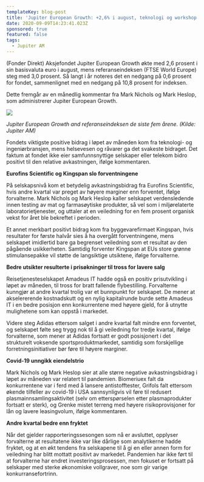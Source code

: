 ```yaml
---
templateKey: blog-post
title: 'Jupiter European Growth: +2,6% i august, teknologi og workshop på topp'
date: 2020-09-09T14:23:41.023Z
sponsored: true
featured: false
tags:
  - Jupiter AM
---
```

(Fonder Direkt) Aksjefondet Jupiter European Growth økte med 2,6 prosent i sin basisvaluta euro i august, mens referanseindeksen (FTSE World Europe) steg med 3,0 prosent. Så langt i år noteres det en nedgang på 0,6 prosent for fondet, sammenlignet med en nedgang på 10,8 prosent for indeksen.



Dette fremgår av en månedlig kommentar fra Mark Nichols og Mark Heslop, som administrerer Jupiter European Growth.

![](/img/european.png)

_Jupiter European Growth and referanseindeksen de siste fem årene. (Kilde: Jupiter AM)_



Fondets viktigste positive bidrag i løpet av måneden kom fra teknologi- og ingeniørbransjen, mens helsevesen og råvarer ga det svakeste bidraget. Det faktum at fondet ikke eier samfunnsnyttige selskaper eller telekom bidro positivt til den relative avkastningen, ifølge kommentaren.



**Eurofins Scientific og Kingspan slo forventningene**



På selskapsnivå kom et betydelig avkastningsbidrag fra Eurofins Scientific, hvis andre kvartal var preget av høyere marginer enn forventet, ifølge forvalterne. Mark Nichols og Mark Heslop kaller selskapet verdensledende innen testing av mat og farmasøytiske produkter, så vel som i miljørelaterte laboratorietjenester, og uttaler at en veiledning for en fem prosent organisk vekst for året ble bekreftet i perioden.



Et annet merkbart positivt bidrag kom fra byggevarefirmaet Kingspan, hvis resultater for første halvår sies å ha overgått forventningene, mens selskapet imidlertid bare ga begrenset veiledning som et resultat av den pågående usikkerheten. Samtidig forventer Kingspan at EUs store grønne stimulansepakke vil støtte de langsiktige utsiktene, ifølge forvalterne.



**Bedre utsikter resulterte i prisøkninger til tross for lavere salg**



Reisetjenesteselskapet Amadeus IT hadde også en positiv prisutvikling i løpet av måneden, til tross for bratt fallende flybestilling. Forvalterne kunngjør at andre kvartal trolig var et bunnpunkt for selskapet. De mener at akselererende kostnadskutt og en nylig kapitalrunde burde sette Amadeus IT i en bedre posisjon enn konkurrentene med høyere gjeld, for å utnytte mulighetene som kan oppstå i markedet.



Videre steg Adidas ettersom salget i andre kvartal falt mindre enn forventet, og selskapet følte seg trygg nok til å gi veiledning for tredje kvartal, ifølge forvalterne, som mener at Adidas fortsatt er godt posisjonert i det strukturelt voksende sportsproduktmarkedet, samtidig som forskjellige forretningsinitiativer bør føre til høyere marginer.



**Covid-19 unngikk eiendelstrio**



Mark Nichols og Mark Heslop sier at alle større negative avkastningsbidrag i løpet av måneden var relatert til pandemien. Biomeriuex falt da konkurrentene var i ferd med å lansere antistofftester, Grifols falt ettersom økende tilfeller av covid-19 i USA sannsynligvis vil føre til redusert plasmainnsamlingsaktivitet (selv om etterspørselen etter plasmaprodukter fortsatt er sterk), og Grenke mistet terreng med høyere risikoprovisjoner for lån og lavere leasingvolum, ifølge kommentaren.



**Andre kvartal bedre enn fryktet**



Når det gjelder rapporteringssesongen som nå er avsluttet, opplyser forvalterne at resultatene ikke var like dårlige som analytikerne hadde fryktet, og at en økt tendens fra selskapene til å gi en eller annen form for veiledning har blitt mottatt positivt av markedet. Pandemien har ikke ført til at forvalterne har endret investeringsprosessen, men fokuset er fortsatt på selskaper med sterke økonomiske vollgraver, noe som gir varige konkurransefortrinn.
